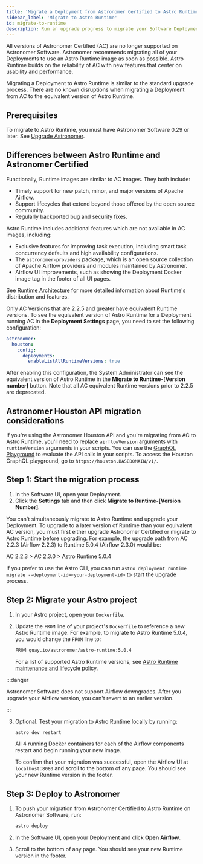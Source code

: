 ```yaml
---
title: 'Migrate a Deployment from Astronomer Certified to Astro Runtime'
sidebar_label: 'Migrate to Astro Runtime'
id: migrate-to-runtime
description: Run an upgrade progress to migrate your Software Deployment from Astronomer Certified (AC) to Astro Runtime.
---
```




All versions of Astronomer Certified (AC) are no longer supported on Astronomer Software. Astronomer recommends migrating all of your Deployments to use an Astro Runtime image as soon as possible. Astro Runtime builds on the reliability of AC with new features that center on usability and performance.

Migrating a Deployment to Astro Runtime is similar to the standard upgrade process. There are no known disruptions when migrating a Deployment from AC to the equivalent version of Astro Runtime.

## Prerequisites

To migrate to Astro Runtime, you must have Astronomer Software 0.29 or later. See [Upgrade Astronomer](upgrade-astronomer.md).

## Differences between Astro Runtime and Astronomer Certified

Functionally, Runtime images are similar to AC images. They both include:

- Timely support for new patch, minor, and major versions of Apache Airflow.
- Support lifecycles that extend beyond those offered by the open source community.
- Regularly backported bug and security fixes.

Astro Runtime includes additional features which are not available in AC images, including:

- Exclusive features for improving task execution, including smart task concurrency defaults and high availability configurations.
- The `astronomer-providers` package, which is an open source collection of Apache Airflow providers and modules maintained by Astronomer.
- Airflow UI improvements, such as showing the Deployment Docker image tag in the footer of all UI pages.

See [Runtime Architecture](runtime-image-architecture.mdx) for more detailed information about Runtime's distribution and features.

Only AC Versions that are 2.2.5 and greater have equivalent Runtime versions. To see the equivalent version of Astro Runtime for a Deployment running AC in the **Deployment Settings** page, you need to set the following configuration:

```yaml
astronomer:
  houston:
    config:
      deployments:
        enableListAllRuntimeVersions: true
```

After enabling this configuration, the System Administrator can see the equivalent version of Astro Runtime in the **Migrate to Runtime-[Version number]** button. Note that all AC equivalent Runtime versions prior to 2.2.5 are deprecated.

## Astronomer Houston API migration considerations

If you're using the Astronomer Houston API and you're migrating from AC to Astro Runtime, you'll need to replace `airflowVersion` arguments with `runtimeVersion` arguments in your scripts. You can use the [GraphQL Playground](https://www.apollographql.com/docs/apollo-server/api/plugin/landing-pages/#graphql-playground-landing-page/) to evaluate the API calls in your scripts. To access the Houston GraphQL playground, go to `https://houston.BASEDOMAIN/v1/`.

## Step 1: Start the migration process

1. In the Software UI, open your Deployment.
2. Click the **Settings** tab and then click **Migrate to Runtime-[Version Number]**.

You can't simultaneously migrate to Astro Runtime and upgrade your Deployment. To upgrade to a later version of Runtime than your equivalent AC version, you must first either upgrade Astronomer Certified or migrate to Astro Runtime before upgrading. For example, the upgrade path from AC 2.2.3 (Airflow 2.2.3) to Runtime 5.0.4 (Airflow 2.3.0) would be:

AC 2.2.3 > AC 2.3.0 > Astro Runtime 5.0.4

If you prefer to use the Astro CLI, you can run `astro deployment runtime migrate --deployment-id=<your-deployment-id>` to start the upgrade process.

## Step 2: Migrate your Astro project

1. In your Astro project, open your `Dockerfile`.
2. Update the `FROM` line of your project's `Dockerfile` to reference a new Astro Runtime image. For example, to migrate to Astro Runtime 5.0.4, you would change the `FROM` line to:

    ```sh
    FROM quay.io/astronomer/astro-runtime:5.0.4
    ```

    For a list of supported Astro Runtime versions, see [Astro Runtime maintenance and lifecycle policy](https://www.astronomer.io/docs/astro/runtime-version-lifecycle-policy#astro-runtime-lifecycle-schedule).

  :::danger

  Astronomer Software does not support Airflow downgrades. After you upgrade your Airflow version, you can't revert to an earlier version.

  :::

3. Optional. Test your migration to Astro Runtime locally by running:

    ```sh
    astro dev restart
    ```

    All 4 running Docker containers for each of the Airflow components restart and begin running your new image.

    To confirm that your migration was successful, open the Airflow UI at `localhost:8080` and scroll to the bottom of any page. You should see your new Runtime version in the footer.

## Step 3: Deploy to Astronomer

1. To push your migration from Astronomer Certified to Astro Runtime on Astronomer Software, run:

    ```sh
    astro deploy
    ```

2. In the Software UI, open your Deployment and click **Open Airflow**.
3. Scroll to the bottom of any page. You should see your new Runtime version in the footer.

